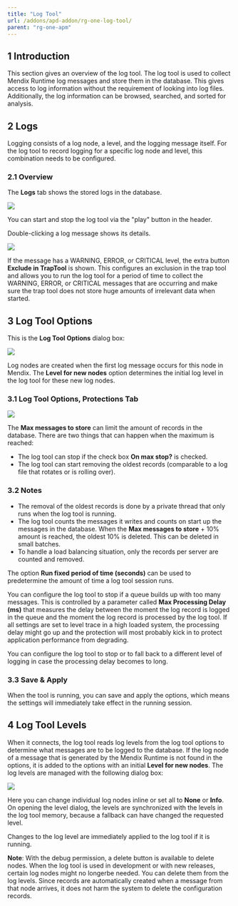 ```yaml
---
title: "Log Tool"
url: /addons/apd-addon/rg-one-log-tool/
parent: "rg-one-apm"
---
```


## 1 Introduction

This section gives an overview of the log tool. The log tool is used to collect Mendix Runtime log messages and store them in the database. This gives access to log information without the requirement of looking into log files. Additionally, the log information can be browsed, searched, and sorted for analysis.

## 2 Logs

Logging consists of a log node, a level, and the logging message itself. For the log tool to record logging for a specific log node and level, this combination needs to be configured.

### 2.1 Overview

The **Logs** tab shows the stored logs in the database.

 ![](/attachments/addons/apd-addon/rg-apd/rg-one-apm/rg-one-log-tool/Overview.png)

You can start and stop the log tool via the "play" button in the header.

Double-clicking a log message shows its details.

 ![](/attachments/addons/apd-addon/rg-apd/rg-one-apm/rg-one-log-tool/View_Message.png)

If the message has a WARNING, ERROR, or CRITICAL level, the extra button **Exclude in TrapTool** is shown. This configures an exclusion in the trap tool and allows you to run the log tool for a period of time to collect the WARNING, ERROR, or CRITICAL messages that are occurring and make sure the trap tool does not store huge amounts of irrelevant data when started.

## 3 Log Tool Options

This is the **Log Tool Options** dialog box:

![](/attachments/addons/apd-addon/rg-apd/rg-one-apm/rg-one-log-tool/Options.png)

Log nodes are created when the first log message occurs for this node in Mendix. The **Level for new nodes** option determines the initial log level in the log tool for these new log nodes.

### 3.1 Log Tool Options, Protections Tab

![](/attachments/addons/apd-addon/rg-apd/rg-one-apm/rg-one-log-tool/Protections.png)

The **Max messages to store** can limit the amount of records in the database. There are two things that can happen when the maximum is reached:

* The log tool can stop if the check box **On max stop?** is checked.
* The log tool can start removing the oldest records (comparable to a log file that rotates or is rolling over).

### 3.2 Notes

* The removal of the oldest records is done by a private thread that only runs when the log tool is running.
* The log tool counts the messages it writes and counts on start up the messages in the database. When the **Max messages to store** + 10% amount is reached, the oldest 10% is deleted. This can be deleted in small batches.
* To handle a load balancing situation, only the records per server are counted and removed.

The option **Run fixed period of time (seconds)** can be used to predetermine the amount of time a log tool session runs.

You can configure the log tool to stop if a queue builds up with too many messages. This is controlled by a parameter called **Max Processing Delay (ms)** that measures the delay between the moment the log record is logged in the queue and the moment the log record is processed by the log tool. If all settings are set to level trace in a high loaded system, the processing delay might go up and the protection will most probably kick in to protect application performance from degrading.

You can configure the log tool to stop or to fall back to a different level of logging in case the processing delay becomes to long.

### 3.3 Save & Apply

When the tool is running, you can save and apply the options, which means the settings will immediately take effect in the running session.

## 4 Log Tool Levels

When it connects, the log tool reads log levels from the log tool options to determine what messages are to be logged to the database. If the log node of a message that is generated by the Mendix Runtime is not found in the options, it is added to the options with an initial **Level for new nodes**. The log levels are managed with the following 
dialog box:

![](/attachments/addons/apd-addon/rg-apd/rg-one-apm/rg-one-log-tool/Levels.png)

Here you can change individual log nodes inline or set all to **None** or **Info**. 
On opening the level dialog, the levels are synchronized with the levels in the log tool memory, because a fallback can have changed the requested level.

Changes to the log level are immediately applied to the log tool if it is running.

**Note**: With the debug permission, a delete button is available to delete nodes. When the log tool is used in development or with new releases, certain log nodes might no longerbe needed. You can delete them from the log levels. Since records are automatically created when a message from that node arrives, it does not harm the system to delete the configuration records.
